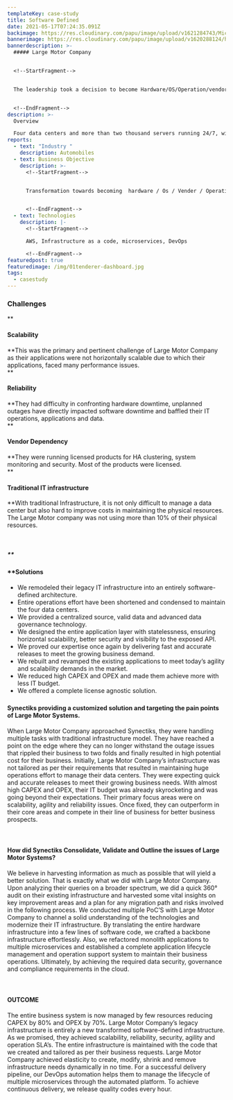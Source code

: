 ```yaml
---
templateKey: case-study
title: Software Defined
date: 2021-05-17T07:24:35.091Z
backimage: https://res.cloudinary.com/papu/image/upload/v1621284743/MicroServices/Microservices_Header_yqd8eu.jpg
bannerimage: https://res.cloudinary.com/papu/image/upload/v1620288124/hybrid-cloud/whyus/Image_2_kgcyij.jpg
bannerdescription: >-
  ##### Large Motor Company


  <!--StartFragment-->


  The leadership took a decision to become Hardware/OS/Operation/vendor agnostic and achieve scalability and reliability across the organization. We helped them with all the technologies, training to make that happen. Our open platform helped them to become complete software defined, automate all operations. We helped them to learn to manage IT in most modern way.


  <!--EndFragment-->
description: >-
  Overview

  Four data centers and more than two thousand servers running 24/7, with twenty plus applications and two hundred operations team, Large Motor Company handles massive daily operations round the clock to give the best world class service to their customers.
reports:
  - text: "Industry "
    description: Automobiles
  - text: Business Objective
    description: >-
      <!--StartFragment-->


      Transformation towards becoming  hardware / Os / Vender / Operation  agnostic. Make everything software defined.


      <!--EndFragment-->
  - text: Technologies
    description: |-
      <!--StartFragment-->

      AWS, Infrastructure as a code, microservices, DevOps

      <!--EndFragment-->
featuredpost: true
featuredimage: /img/01tenderer-dashboard.jpg
tags:
  - casestudy
---
```

<!--StartFragment-->

#### <h3 class='text-primary'>Challenges</h3>

**<h4 class='text-primary'>Scalability</h4>**This was the primary and pertinent challenge of Large Motor Company as their applications were not horizontally scalable due to which their applications, faced many performance issues.\
**<h4 class='text-primary'>Reliability</h4>**They had difficulty in confronting hardware downtime, unplanned outages have directly impacted software downtime and baffled their IT operations, applications and data.\
**<h4 class='text-primary'>Vendor Dependency</h4>**They were running licensed products for HA clustering, system monitoring and security. Most of the products were licensed.\
**<h4 class='text-primary'>Traditional IT infrastructure</h4>**With traditional Infrastructure, it is not only difficult to manage a data center but also hard to improve costs in maintaining the physical resources. The Large Motor company was not using more than 10% of their physical resources.

<br/>

##### **<h4 class='text-primary'>**Solutions</h4>

* We remodeled their legacy IT infrastructure into an entirely software-defined architecture.
* Entire operations effort have been shortened and condensed to maintain the four data centers.
* We provided a centralized source, valid data and advanced data governance technology.
* We designed the entire application layer with statelessness, ensuring horizontal scalability, better security and visibility to the exposed API.
* We proved our expertise once again by delivering fast and accurate releases to meet the growing business demand.
* We rebuilt and revamped the existing applications to meet today’s agility and scalability demands in the market.
* We reduced high CAPEX and OPEX and made them achieve more with less IT budget.
* We offered a complete license agnostic solution.

##### <h4 class='text-danger'>Synectiks providing a customized solution and targeting the pain points of Large Motor Systems.</h4>

When Large Motor Company approached Synectiks, they were handling multiple tasks with traditional infrastructure model. They have reached a point on the edge where they can no longer withstand the outage issues that rippled their business to two folds and finally resulted in high potential cost for their business. Initially, Large Motor Company’s infrastructure was not tailored as per their requirements that resulted in maintaining huge operations effort to manage their data centers. They were expecting quick and accurate releases to meet their growing business needs. With almost high CAPEX and OPEX, their IT budget was already skyrocketing and was going beyond their expectations. Their primary focus areas were on scalability, agility and reliability issues. Once fixed, they can outperform in their core areas and compete in their line of business for better business prospects.

<br/>

##### <h4 class='text-danger'>How did Synectiks Consolidate, Validate and Outline the issues of Large Motor Systems?</h4>

We believe in harvesting information as much as possible that will yield a better solution. That is exactly what we did with Large Motor Company. Upon analyzing their queries on a broader spectrum, we did a quick 360° audit on their existing infrastructure and harvested some vital insights on key improvement areas and a plan for any migration path and risks involved in the following process. We conducted multiple PoC’S with Large Motor Company to channel a solid understanding of the technologies and modernize their IT infrastructure. By translating the entire hardware infrastructure into a few lines of software code, we crafted a backbone infrastructure effortlessly. Also, we refactored monolith applications to multiple microservices and established a complete application lifecycle management and operation support system to maintain their business operations. Ultimately, by achieving the required data security, governance and compliance requirements in the cloud.

<br/>

##### <h4 class='text-primary'>OUTCOME</h4>

The entire business system is now managed by few resources reducing CAPEX by 80% and OPEX by 70%. Large Motor Company’s legacy infrastructure is entirely a new transformed software-defined infrastructure. As we promised, they achieved scalability, reliability, security, agility and operation SLA’s. The entire infrastructure is maintained with the code that we created and tailored as per their business requests. Large Motor Company achieved elasticity to create, modify, shrink and remove infrastructure needs dynamically in no time. For a successful delivery pipeline, our DevOps automation helps them to manage the lifecycle of multiple microservices through the automated platform. To achieve continuous delivery, we release quality codes every hour.

<!--EndFragment-->